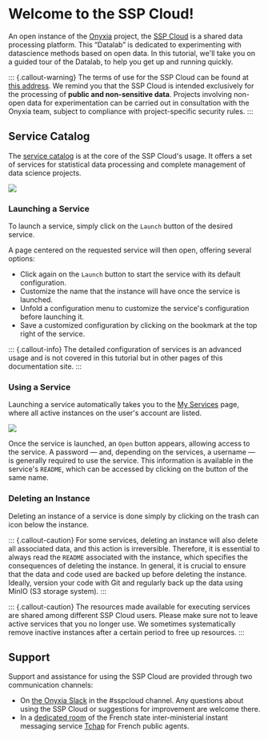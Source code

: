 # Welcome to the SSP Cloud!

An open instance of the [Onyxia](https://www.onyxia.sh/) project, the [SSP Cloud](https://datalab.sspcloud.fr/) is a shared data processing platform. This “Datalab” is dedicated to experimenting with datascience methods based on open data. In this tutorial, we'll take you on a guided tour of the Datalab, to help you get up and running quickly.

::: {.callout-warning}
The terms of use for the SSP Cloud can be found at [this address](https://datalab.sspcloud.fr/document?source=%257B%2522en%2522%253A%2522%252Fcustom-resources%252Ftos_en.md%2522%252C%2522fr%2522%253A%2522%252Fcustom-resources%252Ftos_fr.md%2522%257D&lang=en). We remind you that the SSP Cloud is intended exclusively for the processing of **public and non-sensitive data**. Projects involving non-open data for experimentation can be carried out in consultation with the Onyxia team, subject to compliance with project-specific security rules.
:::

## Service Catalog

The [service catalog](https://datalab.sspcloud.fr/catalog/inseefrlab-helm-charts-datascience) is at the core of the SSP Cloud's usage. It offers a set of services for statistical data processing and complete management of data science projects.

![](./content/img/catalog.png)

### Launching a Service

To launch a service, simply click on the `Launch` button of the desired service.

A page centered on the requested service will then open, offering several options:

-   Click again on the `Launch` button to start the service with its default configuration.
-   Customize the name that the instance will have once the service is launched.
-   Unfold a configuration menu to customize the service's configuration before launching it.
-   Save a customized configuration by clicking on the bookmark at the top right of the service.

::: {.callout-info}
The detailed configuration of services is an advanced usage and is not covered in this tutorial but in other pages of this documentation site.
:::

### Using a Service

Launching a service automatically takes you to the [My Services](https://datalab.sspcloud.fr/my-services) page, where all active instances on the user's account are listed.

![](./content/img/services.png)

Once the service is launched, an `Open` button appears, allowing access to the service. A password — and, depending on the services, a username — is generally required to use the service. This information is available in the service's `README`, which can be accessed by clicking on the button of the same name.

### Deleting an Instance

Deleting an instance of a service is done simply by clicking on the trash can icon below the instance.

::: {.callout-caution}
For some services, deleting an instance will also delete all associated data, and this action is irreversible. Therefore, it is essential to always read the `README` associated with the instance, which specifies the consequences of deleting the instance. In general, it is crucial to ensure that the data and code used are backed up before deleting the instance. Ideally, version your code with Git and regularly back up the data using MinIO (S3 storage system).
:::

::: {.callout-caution}
The resources made available for executing services are shared among different SSP Cloud users. Please make sure not to leave active services that you no longer use. We sometimes systematically remove inactive instances after a certain period to free up resources.
:::

## Support

Support and assistance for using the SSP Cloud are provided through two communication channels:

-   On [the Onyxia Slack](https://join.slack.com/t/3innovation/shared_invite/zt-1bo6y53oy-Y~zKzR2SRg37pq5oYgiPuA) in the #sspcloud channel. Any questions about using the SSP Cloud or suggestions for improvement are welcome there.
-   In a [dedicated room](https://matrix.to/#/#SSPCloudXDpAw6v:agent.finances.tchap.gouv.fr) of the French state inter-ministerial instant messaging service [Tchap](https://www.tchap.gouv.fr) for French public agents.
